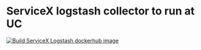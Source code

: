 # ServiceX logstash collector to run at UC

[![Build ServiceX Logstash dockerhub image](https://github.com/ATLAS-Analytics/uc_ls_collectors/actions/workflows/servicex.yaml/badge.svg)](https://github.com/ATLAS-Analytics/uc_ls_collectors/actions/workflows/servicex.yaml)
